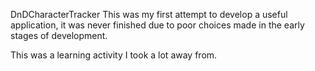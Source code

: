 DnDCharacterTracker
This was my first attempt to develop a useful application,
it was never finished due to poor choices made in the early stages of development.

This was a learning activity I took a lot away from.
